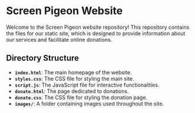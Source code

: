# Screen Pigeon Website

Welcome to the Screen Pigeon website repository! This repository contains the files for our static site, which is designed to provide information about our services and facilitate online donations.

## Directory Structure

- **`index.html`**: The main homepage of the website.
- **`styles.css`**: The CSS file for styling the main site.
- **`script.js`**: The JavaScript file for interactive functionalities.
- **`donate.html`**: The page dedicated to donations.
- **`donate.css`**: The CSS file for styling the donation page.
- **`images/`**: A folder containing images used throughout the site.
